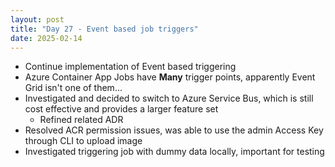 ```yaml
---
layout: post
title: "Day 27 - Event based job triggers"
date: 2025-02-14
---
```


- Continue implementation of Event based triggering
- Azure Container App Jobs have __Many__ trigger points, apparently Event Grid
isn't one of them...
- Investigated and decided to switch to Azure Service Bus, which is still
cost effective and provides a larger feature set
  - Refined related ADR
- Resolved ACR permission issues, was able to use the admin Access Key through
CLI to upload image
- Investigated triggering job with dummy data locally, important for testing
